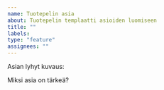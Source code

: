 ```yaml
---
name: Tuotepelin asia
about: Tuotepelin templaatti asioiden luomiseen
title: ""
labels:
type: "feature"
assignees: ""
---
```

Asian lyhyt kuvaus:


Miksi asia on tärkeä?

